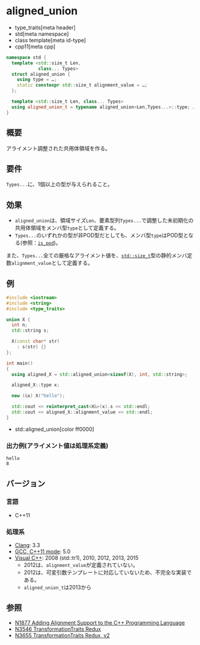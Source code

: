 # aligned_union
* type_traits[meta header]
* std[meta namespace]
* class template[meta id-type]
* cpp11[meta cpp]

```cpp
namespace std {
  template <std::size_t Len,
            class... Types>
  struct aligned_union {
    using type = …;
    static constexpr std::size_t alignment_value = …;
  };

  template <std::size_t Len, class... Types>
  using aligned_union_t = typename aligned_union<Len,Types...>::type; // C++14
}
```

## 概要
アライメント調整された共用体領域を作る。


## 要件
`Types...`に、1個以上の型が与えられること。


## 効果
- `aligned_union`は、領域サイズ`Len`、要素型列`Types...`で調整した未初期化の共用体領域をメンバ型`type`として定義する。
- `Types...`のいずれかの型が非POD型だとしても、メンバ型`type`はPOD型となる(参照：[`is_pod`](is_pod.md))。

また、`Types...`全ての厳格なアライメント値を、[`std::size_t`](/reference/cstddef/size_t.md)型の静的メンバ定数`alignment_value`として定義する。

## 例
```cpp example
#include <iostream>
#include <string>
#include <type_traits>

union X {
  int n;
  std::string s;

  X(const char* str)
    : s(str) {}
};

int main()
{
  using aligned_X = std::aligned_union<sizeof(X), int, std::string>;

  aligned_X::type x;

  new (&x) X("hello");

  std::cout << reinterpret_cast<X&>(x).s << std::endl;
  std::cout << aligned_X::alignment_value << std::endl;
}
```
* std::aligned_union[color ff0000]

### 出力例(アライメント値は処理系定義)
```
hello
8
```

## バージョン
### 言語
- C++11

### 処理系
- [Clang](/implementation.md#clang): 3.3
- [GCC, C++11 mode](/implementation.md#gcc): 5.0
- [Visual C++](/implementation.md#visual_cpp): 2008 (std::tr1), 2010, 2012, 2013, 2015
	- 2012は、`alignment_value`が定義されていない。
	- 2012は、可変引数テンプレートに対応していないため、不完全な実装である。
	- `aligned_union_t`は2013から


## 参照
- [N1877 Adding Alignment Support to the C++ Programming Language](http://www.open-std.org/jtc1/sc22/wg21/docs/papers/2005/n1877.pdf)
- [N3546 TransformationTraits Redux](http://www.open-std.org/jtc1/sc22/wg21/docs/papers/2013/n3546.pdf)
- [N3655 TransformationTraits Redux, v2](http://www.open-std.org/jtc1/sc22/wg21/docs/papers/2013/n3655.pdf)


